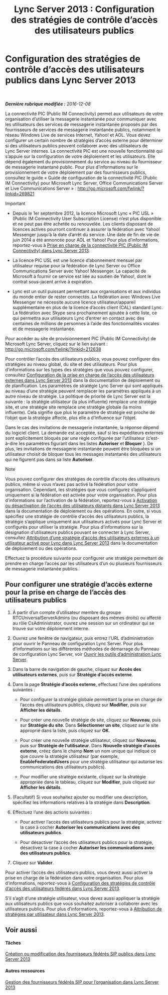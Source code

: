﻿---
title: 'Lync Server 2013 : Configuration des stratégies de contrôle d’accès des utilisateurs publics'
TOCTitle: Configuration des stratégies de contrôle d’accès des utilisateurs publics
ms:assetid: 090aea0f-ef0b-49da-9c80-02d9279f2fa6
ms:mtpsurl: https://technet.microsoft.com/fr-fr/library/Gg520946(v=OCS.15)
ms:contentKeyID: 49296181
ms.date: 12/10/2016
mtps_version: v=OCS.15
ms.translationtype: HT
---

# Configuration des stratégies de contrôle d’accès des utilisateurs publics dans Lync Server 2013

 

_**Dernière rubrique modifiée :** 2016-12-08_

La connectivité PIC (Public IM Connectivity) permet aux utilisateurs de votre organisation d’utiliser la messagerie instantanée pour communiquer avec les utilisateurs des services de messagerie instantanée proposés par des fournisseurs de services de messagerie instantanée publics, notamment le réseau Windows Live de services Internet, Yahoo\! et AOL. Vous devez configurer un certain nombre de stratégies d’accès externe pour déterminer si des utilisateurs publics peuvent collaborer avec des utilisateurs de Lync Server internes. La connectivité PIC est une nouvelle fonctionnalité qui s’appuie sur la configuration de votre déploiement et les utilisateurs. Elle dépend également du provisionnement du service au niveau du fournisseur de messagerie instantané public. Pour plus d’informations sur le provisionnement de votre déploiement par des fournisseurs publics, consultez le guide « Guide de configuration de la connectivité PIC (Public IM Connectivity) pour Microsoft Lync Server, Office Communications Server et Live Communications Server » : <http://go.microsoft.com/fwlink/?linkid=269821>

> [!important]  
> <ul>
> <li><p>Depuis le 1er septembre 2012, la licence Microsoft Lync « PIC USL » (Public IM Connectivity User Subscription License) n’est plus disponible et ne peut pas être achetée ou renouvelée. Les clients disposant de licences actives pourront continuer à assurer la fédération avec Yahoo! Messenger jusqu’à la date d’arrêt du service. Une date de fin de vie de juin 2014 a été annoncée pour AOL et Yahoo! Pour plus d’informations, reportez-vous à <a href="lync-server-2013-support-for-public-instant-messenger-connectivity.md">Prise en charge de la connectivité PIC (Public IM Connectivity) dans Lync Server 2013</a>.</p></li>
> <li><p>La licence PIC USL est une licence d’abonnement mensuel par utilisateur requise pour la fédération de Lync Server ou Office Communications Server avec Yahoo! Messenger. La capacité de Microsoft à fournir ce service est liée au soutien de Yahoo!, dont le contrat sous-jacent arrive à expiration.</p></li>
> <li><p>Lync est un outil puissant permettant aux organisations et aux individus du monde entier de rester connectés. La fédération avec Windows Live Messenger ne nécessite aucune licence utilisateur/appareil supplémentaire en plus de la licence d’accès client (CAL) standard Lync. La fédération avec Skype sera prochainement ajoutée à cette liste, ce qui permettra aux utilisateurs Lync d’entrer en contact avec des centaines de millions de personnes à l’aide des fonctionnalités vocales et de messagerie instantanée.</p></li></ul>


Pour accéder au site de provisionnement PIC (Public IM Connectivity) de Microsoft Lync Server, cliquez sur le lien suivant : <http://go.microsoft.com/fwlink/?linkid=212638>

Pour contrôler l’accès des utilisateurs publics, vous pouvez configurer des stratégies au niveau global, du site et des utilisateurs. Pour plus d’informations sur les types des stratégies que vous pouvez configurer, consultez [Configuration de la prise en charge de l’accès des utilisateurs externes dans Lync Server 2013](lync-server-2013-configuring-support-for-external-user-access.md) dans la documentation de déploiement ou de planification. Les paramètres de stratégie Lync Server qui sont appliqués au niveau d’une stratégie peuvent remplacer les paramètres appliqués à un autre niveau de stratégie. La politique de priorité de Lync Server est la suivante : la stratégie utilisateur (la plus influente) remplace une stratégie site, et une stratégie site remplace une stratégie globale (la moins influente). Cela signifie que plus le paramètre de stratégie est proche de l’objet que la stratégie affecte, plus elle a d’influence sur l’objet.

Dans le cas des invitations de messagerie instantanée, la réponse dépend du logiciel client. La demande est acceptée, sauf si les expéditeurs externes sont explicitement bloqués par une règle configurée par l’utilisateur (c’est-à-dire les paramètres figurant dans les listes **Autoriser** et **Bloquer** ). De plus, les invitations de messagerie instantanée peuvent être bloquées si un utilisateur choisit de bloquer tous les messages instantanés des utilisateurs qui ne figurent pas dans sa liste **Autoriser**.

> [!note]  
> Vous pouvez configurer des stratégies de contrôle d’accès des utilisateurs publics, même si vous n’avez pas activé la fédération pour votre organisation. Cependant, les stratégies que vous configurez s’appliquent uniquement si la fédération est activée pour votre organisation. Pour plus d’informations sur l’activation de la fédération, reportez-vous à <a href="lync-server-2013-enable-or-disable-remote-user-access.md">Activation ou désactivation de l’accès des utilisateurs distants dans Lync Server 2013</a> dans la documentation de déploiement ou des opérations. En outre, si vous spécifiez une stratégie de contrôle d’accès des utilisateurs publics, la stratégie s’applique uniquement aux utilisateurs activés pour Lync Server et configurés pour utiliser la stratégie. Pour plus d’informations sur la désignation d’utilisateurs publics pouvant se connecter à Lync Server, consultez <a href="lync-server-2013-assign-an-external-user-access-policy-to-a-lync-enabled-user.md">Attribution d’une stratégie d’accès des utilisateurs externes à un utilisateur activé pour Lync dans Lync Server 2013</a> dans la documentation de déploiement ou des opérations.

Effectuez la procédure suivante pour configurer une stratégie permettant de prendre en charge l’accès par les utilisateurs d’un ou plusieurs fournisseurs de messagerie instantanée publics.

## Pour configurer une stratégie d’accès externe pour la prise en charge de l’accès des utilisateurs publics

1.  À partir d’un compte d’utilisateur membre du groupe RTCUniversalServerAdmins (ou disposant des mêmes droits) ou affecté au rôle CsAdministrator, ouvrez une session sur un ordinateur qui se trouve sur votre déploiement interne.

2.  Ouvrez une fenêtre de navigateur, puis entrez l’URL d’administration pour ouvrir le Panneau de configuration Lync Server. Pour plus d’informations sur les différentes méthodes de démarrage du Panneau de configuration Lync Server, voir [Ouvrir les outils d’administration Lync Server](lync-server-2013-open-lync-server-administrative-tools.md).

3.  Dans la barre de navigation de gauche, cliquez sur **Accès des utilisateurs externes**, puis sur **Stratégie d’accès externe**.

4.  Dans la page **Stratégie d’accès externe**, effectuez l’une des opérations suivantes :
    
      - Pour configurer la stratégie globale permettant la prise en charge de l’accès des utilisateurs publics, cliquez sur **Modifier**, puis sur **Afficher les détails**.
    
      - Pour créer une nouvelle stratégie de site, cliquez sur **Nouveau**, puis sur **Stratégie du site**. Dans **Sélectionner un site**, cliquez sur le site approprié dans la liste, puis cliquez sur **OK**.
    
      - Pour créer une nouvelle stratégie utilisateur, cliquez sur **Nouveau**, puis sur **Stratégie de l’utilisateur**. Dans **Nouvelle stratégie d’accès externe**, créez dans le champ **Nom** un nom unique qui indique ce que couvre la stratégie utilisateur (par exemple, **EnableFederatedUsers** pour une stratégie utilisateur qui autorise les communications des utilisateurs publics).
    
      - Pour modifier une stratégie existante, cliquez sur la stratégie appropriée dans le tableau, cliquez sur **Modifier**, puis cliquez sur **Afficher les détails**.

5.  (Facultatif) Si vous souhaitez ajouter ou modifier une description, spécifiez les informations relatives à la stratégie dans **Description**.

6.  Effectuez l’une des actions suivantes :
    
      - Pour activer l’accès des utilisateurs publics pour la stratégie, activez la case à cocher **Autoriser les communications avec des utilisateurs publics**.
    
      - Pour désactiver l’accès des utilisateurs publics pour la stratégie, désactivez la case à cocher **Autoriser les communications avec des utilisateurs publics**.

7.  Cliquez sur **Valider**.

Pour activer l’accès des utilisateurs publics, vous devez aussi activer la prise en charge de la fédération dans votre organisation. Pour plus d’informations, reportez-vous à [Configuration des stratégies de contrôle d’accès des utilisateurs fédérés dans Lync Server 2013](lync-server-2013-configure-policies-to-control-federated-user-access.md).

S’il s’agit d’une stratégie utilisateur, vous devez aussi appliquer la stratégie aux utilisateurs publics que vous souhaitez autoriser à collaborer avec les utilisateurs publics. Pour plus d’informations, reportez-vous à [Attribution de stratégies par utilisateur dans Lync Server 2013](lync-server-2013-assigning-per-user-policies.md).

## Voir aussi

#### Tâches

[Création ou modification des fournisseurs fédérés SIP publics dans Lync Server 2013](lync-server-2013-create-or-edit-public-sip-federated-providers.md)  

#### Autres ressources

[Gestion des fournisseurs fédérés SIP pour l’organisation dans Lync Server 2013](lync-server-2013-manage-sip-federated-providers-for-your-organization.md)

